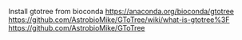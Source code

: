 Install gtotree from bioconda
https://anaconda.org/bioconda/gtotree
https://github.com/AstrobioMike/GToTree/wiki/what-is-gtotree%3F
https://github.com/AstrobioMike/GToTree
